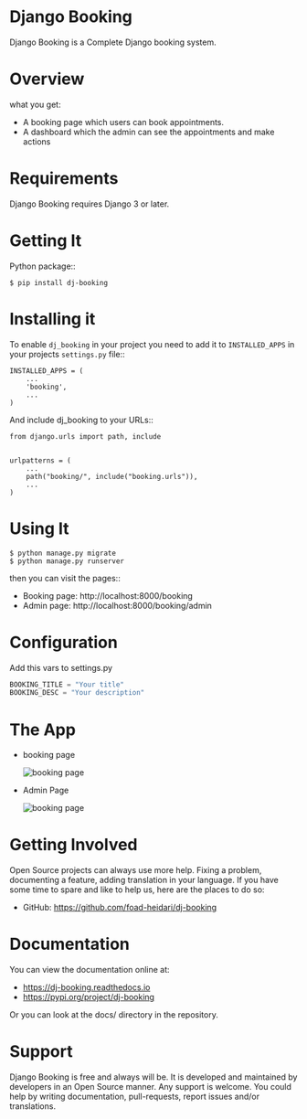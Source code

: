  Django Booking
 ===============

Django Booking is a Complete Django booking system.

Overview
===============

what you get:
   - A booking page which users can book appointments.
   - A dashboard which the admin can see the appointments and make actions

Requirements
============
Django Booking requires Django 3 or later.

Getting It
==========

Python package::

    $ pip install dj-booking

Installing it
=============

To enable `dj_booking` in your project you need to add it to `INSTALLED_APPS` in your projects
`settings.py` file::

    INSTALLED_APPS = (
        ...
        'booking',
        ...
    )

And include dj_booking to your URLs::
    
    from django.urls import path, include


    urlpatterns = (
        ...
        path("booking/", include("booking.urls")),
        ...
    )

Using It
========
    $ python manage.py migrate
    $ python manage.py runserver

then you can visit the pages::

- Booking page: http://localhost:8000/booking
- Admin page: http://localhost:8000/booking/admin

Configuration
=============
Add this vars to settings.py

```python
BOOKING_TITLE = "Your title"
BOOKING_DESC = "Your description"
```

The App
=======

- booking page

  ![booking page](https://github.com/foad-heidari/dj_booking/blob/main/docs/img/1.png?raw=true)

- Admin Page

  ![booking page](https://github.com/foad-heidari/dj_booking/blob/main/docs/img/2.png?raw=true)
  

Getting Involved
================
Open Source projects can always use more help. Fixing a problem, documenting a feature, adding
translation in your language. If you have some time to spare and like to help us, here are the places to do so:

- GitHub: https://github.com/foad-heidari/dj-booking

Documentation
=============
You can view the documentation online at:

- https://dj-booking.readthedocs.io
- https://pypi.org/project/dj-booking

Or you can look at the docs/ directory in the repository.

Support
=======

Django Booking is free and always will be. It is developed and maintained by developers in an Open Source manner.
Any support is welcome. You could help by writing documentation, pull-requests, report issues and/or translations.
